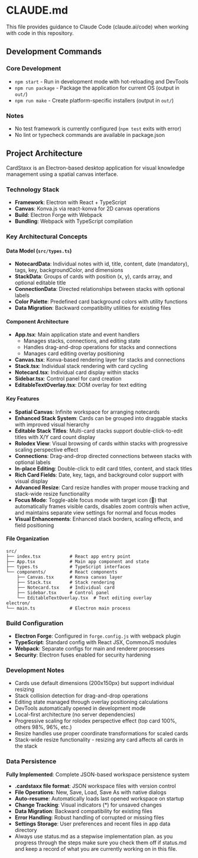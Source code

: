 # CLAUDE.md

This file provides guidance to Claude Code (claude.ai/code) when working with code in this repository.

## Development Commands

### Core Development
- `npm start` - Run in development mode with hot-reloading and DevTools
- `npm run package` - Package the application for current OS (output in `out/`)
- `npm run make` - Create platform-specific installers (output in `out/`)

### Notes
- No test framework is currently configured (`npm test` exits with error)
- No lint or typecheck commands are available in package.json

## Project Architecture

CardStaxx is an Electron-based desktop application for visual knowledge management using a spatial canvas interface.

### Technology Stack
- **Framework**: Electron with React + TypeScript
- **Canvas**: Konva.js via react-konva for 2D canvas operations
- **Build**: Electron Forge with Webpack
- **Bundling**: Webpack with TypeScript compilation

### Key Architectural Concepts

#### Data Model (`src/types.ts`)
- **NotecardData**: Individual notes with id, title, content, date (mandatory), tags, key, backgroundColor, and dimensions
- **StackData**: Groups of cards with position (x, y), cards array, and optional editable title
- **ConnectionData**: Directed relationships between stacks with optional labels
- **Color Palette**: Predefined card background colors with utility functions
- **Data Migration**: Backward compatibility utilities for existing files

#### Component Architecture
- **App.tsx**: Main application state and event handlers
  - Manages stacks, connections, and editing state
  - Handles drag-and-drop operations for stacks and connections
  - Manages card editing overlay positioning
- **Canvas.tsx**: Konva-based rendering layer for stacks and connections
- **Stack.tsx**: Individual stack rendering with card cycling
- **Notecard.tsx**: Individual card display within stacks
- **Sidebar.tsx**: Control panel for card creation
- **EditableTextOverlay.tsx**: DOM overlay for text editing

#### Key Features
- **Spatial Canvas**: Infinite workspace for arranging notecards
- **Enhanced Stack System**: Cards can be grouped into draggable stacks with improved visual hierarchy
- **Editable Stack Titles**: Multi-card stacks support double-click-to-edit titles with X/Y card count display
- **Rolodex View**: Visual browsing of cards within stacks with progressive scaling perspective effect
- **Connections**: Drag-and-drop directed connections between stacks with optional labels
- **In-place Editing**: Double-click to edit card titles, content, and stack titles
- **Rich Card Fields**: Date, key, tags, and background color support with visual display
- **Advanced Resize**: Card resize handles with proper mouse tracking and stack-wide resize functionality
- **Focus Mode**: Toggle-able focus mode with target icon (🎯) that automatically frames visible cards, disables zoom controls when active, and maintains separate view settings for normal and focus modes
- **Visual Enhancements**: Enhanced stack borders, scaling effects, and field positioning

#### File Organization
```
src/
├── index.tsx           # React app entry point
├── App.tsx             # Main app component and state
├── types.ts            # TypeScript interfaces
└── components/         # React components
    ├── Canvas.tsx      # Konva canvas layer
    ├── Stack.tsx       # Stack rendering
    ├── Notecard.tsx    # Individual card
    ├── Sidebar.tsx     # Control panel
    └── EditableTextOverlay.tsx  # Text editing overlay
electron/
└── main.ts             # Electron main process
```

### Build Configuration
- **Electron Forge**: Configured in `forge.config.js` with webpack plugin
- **TypeScript**: Standard config with React JSX, CommonJS modules
- **Webpack**: Separate configs for main and renderer processes
- **Security**: Electron fuses enabled for security hardening

### Development Notes
- Cards use default dimensions (200x150px) but support individual resizing
- Stack collision detection for drag-and-drop operations
- Editing state managed through overlay positioning calculations
- DevTools automatically opened in development mode
- Local-first architecture (no server dependencies)
- Progressive scaling for rolodex perspective effect (top card 100%, others 98%, 96%, etc.)
- Resize handles use proper coordinate transformations for scaled cards
- Stack-wide resize functionality - resizing any card affects all cards in the stack

### Data Persistence
**Fully Implemented**: Complete JSON-based workspace persistence system
- **.cardstaxx file format**: JSON workspace files with version control
- **File Operations**: New, Save, Load, Save As with native dialogs
- **Auto-resume**: Automatically loads last opened workspace on startup
- **Change Tracking**: Visual indicators (*) for unsaved changes
- **Data Migration**: Backward compatibility for existing files
- **Error Handling**: Robust handling of corrupted or missing files
- **Settings Storage**: User preferences and recent files in app data directory
- Always use status.md as a stepwise implementation plan. as you progress through the steps make sure you check them off if status.md and keep a record of what you are currently working on in this file.